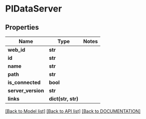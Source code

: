 # PIDataServer

## Properties
Name | Type | Notes
------------ | ------------- | -------------
**web_id** | **str**
**id** | **str**
**name** | **str**
**path** | **str**
**is_connected** | **bool**
**server_version** | **str**
**links** | **dict(str, str)**

[[Back to Model list]](../../DOCUMENTATION.md#documentation-for-models) [[Back to API list]](../../DOCUMENTATION.md#documentation-for-api-endpoints) [[Back to DOCUMENTATION]](../../DOCUMENTATION.md)
